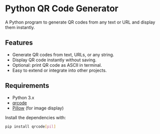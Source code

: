 # Python QR Code Generator

A Python program to generate QR codes from any text or URL and display them instantly.

## Features
- Generate QR codes from text, URLs, or any string.
- Display QR code instantly without saving.
- Optional: print QR code as ASCII in terminal.
- Easy to extend or integrate into other projects.

## Requirements
- Python 3.x
- [qrcode](https://pypi.org/project/qrcode/)
- [Pillow](https://pypi.org/project/Pillow/) (for image display)

Install the dependencies with:

```bash
pip install qrcode[pil]
